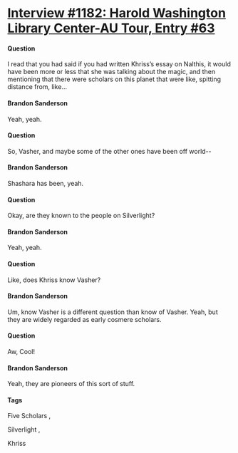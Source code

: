 # [Interview #1182: Harold Washington Library Center-AU Tour, Entry #63](https://www.theoryland.com/intvmain.php?i=1182#63)

#### Question

I read that you had said if you had written Khriss’s essay on Nalthis, it would have been more or less that she was talking about the magic, and then mentioning that there were scholars on this planet that were like, spitting distance from, like…

#### Brandon Sanderson

Yeah, yeah.

#### Question

So, Vasher, and maybe some of the other ones have been off world--

#### Brandon Sanderson

Shashara has been, yeah.

#### Question

Okay, are they known to the people on Silverlight?

#### Brandon Sanderson

Yeah, yeah.

#### Question

Like, does Khriss know Vasher?

#### Brandon Sanderson

Um, know Vasher is a different question than know of Vasher. Yeah, but they are widely regarded as early cosmere scholars.

#### Question

Aw, Cool!

#### Brandon Sanderson

Yeah, they are pioneers of this sort of stuff.

#### Tags

Five Scholars
,

Silverlight
,

Khriss

